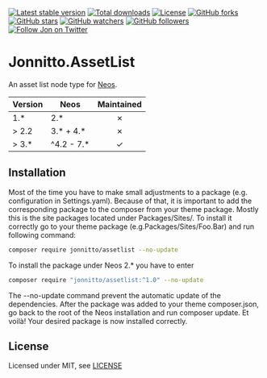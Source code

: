 [![Latest stable version]][packagist] [![Total downloads]][packagist] [![License]][packagist] [![GitHub forks]][fork] [![GitHub stars]][stargazers] [![GitHub watchers]][subscription] [![GitHub followers]][followers] [![Follow Jon on Twitter]][twitter]

# Jonnitto.AssetList

An asset list node type for [Neos].

| Version | Neos        | Maintained |
| ------- | ----------- | :--------: |
| 1.\*    | 2.\*        |     ✗      |
| > 2.2   | 3.\* + 4.\* |     ✗      |
| > 3.\*  | ^4.2 - 7.\* |     ✓      |

## Installation

Most of the time you have to make small adjustments to a package (e.g. configuration in Settings.yaml). Because of that, it is important to add the corresponding package to the composer from your theme package. Mostly this is the site packages located under Packages/Sites/. To install it correctly go to your theme package (e.g.Packages/Sites/Foo.Bar) and run following command:

```bash
composer require jonnitto/assetlist --no-update
```

To install the package under Neos 2.\* you have to enter

```bash
composer require "jonnitto/assetlist:^1.0" --no-update
```

The --no-update command prevent the automatic update of the dependencies. After the package was added to your theme composer.json, go back to the root of the Neos installation and run composer update. Et voilà! Your desired package is now installed correctly.

## License

Licensed under MIT, see [LICENSE]

[neos]: https://www.neos.io
[packagist]: https://packagist.org/packages/jonnitto/assetlist
[latest stable version]: https://poser.pugx.org/jonnitto/assetlist/v/stable
[total downloads]: https://poser.pugx.org/jonnitto/assetlist/downloads
[license]: https://poser.pugx.org/jonnitto/assetlist/license
[github forks]: https://img.shields.io/github/forks/jonnitto/Jonnitto.AssetList.svg?style=social&label=Fork
[github stars]: https://img.shields.io/github/stars/jonnitto/Jonnitto.AssetList.svg?style=social&label=Stars
[github watchers]: https://img.shields.io/github/watchers/jonnitto/Jonnitto.AssetList.svg?style=social&label=Watch
[github followers]: https://img.shields.io/github/followers/jonnitto.svg?style=social&label=Follow
[follow jon on twitter]: https://img.shields.io/twitter/follow/jonnitto.svg?style=social&label=Follow
[twitter]: https://twitter.com/jonnitto
[fork]: https://github.com/jonnitto/Jonnitto.AssetList/fork
[stargazers]: https://github.com/jonnitto/Jonnitto.AssetList/stargazers
[subscription]: https://github.com/jonnitto/Jonnitto.AssetList/subscription
[followers]: https://github.com/jonnitto/followers
[license]: LICENSE
